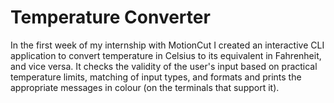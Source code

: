 # Temperature Converter
In the first week of my internship with MotionCut I created an interactive CLI application to convert temperature in Celsius to its equivalent in Fahrenheit, and vice versa. It checks the validity of the user's input based on practical temperature limits, matching of input types, and formats and prints the appropriate messages in colour (on the terminals that support it).

